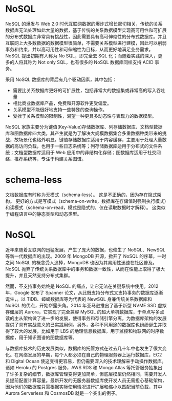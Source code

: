 # NoSQL

NoSQL 的爆发与 Web 2.0 时代互联网数据的爆炸式增长密切相关，传统的关系数据库无法处理如此大量的数据，基于传统的关系数据模型实现高可用性和可扩展的分布式数据库非常具有挑战性，因此需要具有高可伸缩性的分布式数据库。并且互联网上大多数数据的数据模型很简单，不需要关系模型进行建模，因此可以削弱事务和约束，并以高可用性和可伸缩性为目标，从而更好地满足业务需求。NoSQL 提出初期有人称为 No SQL，即完全去 SQL 化；而随着实践的深入，更多的人将其称为 Not only SQL，也有很多的 NoSQL 数据库同样支持 ACID 事务。

采用 NoSQL 数据库的背后有几个驱动因素，其中包括：

- 需要比关系数据库更好的可扩展性，包括非常大的数据集或非常高的写入吞吐量
- 相比商业数据库产品，免费和开源软件更受偏爱。
- 关系模型不能很好地支持一些特殊的查询操作。
- 受挫于关系模型的限制性，渴望一种更具多动态性与表现力的数据模型。

NoSQL 家族主要分为键值(Key-Value)存储数据库、列存储数据库、文档型数据库和图数据库四大类，其产生就是为了解决大规模数据集合多重数据种类带来的挑战，故场景化也格外明显。键值存储数据库适用于内容缓存，主要用于处理大量数据的高访问负载，也用于一些日志系统等；列存储数据库适用于分布式的文件系统；文档型数据库适用于 Web 应用中的非结构化存储；图数据库适用于社交网络、推荐系统等，专注于构建关系图谱。

# schema-less

文档数据库有时称为无模式（schema-less）。 这是不正确的，因为存在隐式架构。 更好的方式是写模式（schema-on-write，数据库在存储值时强制执行模式）和读模式（schema-on-read，模式是隐式的，仅在读取数据时才解释）。 这类似于编程语言中的静态类型和动态类型。

# NoSQL

近年来随着互联网的迅猛发展，产生了庞大的数据，也催生了 NoSQL、NewSQL 等新一代数据库的出现。2009 年 MongoDB 开源，掀开了 NoSQL 的序幕，一时之间 NoSQL 的概念受人追捧，MongoDB 也因为其易用性迅速在社区普及。NoSQL 抛弃了传统关系数据库中的事务和数据一致性，从而在性能上取得了极大提升，并且天然支持分布式集群。

然而，不支持事务始终是 NoSQL 的痛点，让它无法在关键系统中使用。2012 年，Google 发布了 Spanner 论文，从此既支持分布式又支持事务的数据库逐渐诞生，。以 TiDB、蟑螂数据库等为代表的 NewSQL 身兼传统关系数据库和 NoSQL 的优点，开始崭露头角。2014 年亚马逊推出了基于新型 NVME SSD 虚拟存储层的 Aurora，它实现了完全兼容 MySQL 的超大单机数据库，于单点写多点读的主从架构做了进一步的发展，使得事务和存储引擎分离，为数据库架构的发展提供了具有实战意义的已实践用例。另外，各种不同用途的数据库也纷纷诞生并取得了较大的发展，比如用于 LBS 的地理信息数据库，用于监控和物联网的时序数据库，用于知识图谱的图数据库等。

与数据库技术的历史发展类似，数据库的托管方式在过去几十年中也发生了很大变化。在网络发展的早期，每个人都必须在自己的物理服务器上运行数据库，EC2 和 Digital Ocean 使这变得更容易，但仍需要深入的技术理解来手动操作数据库。诸如 Heroku 的 Postgres 服务，AWS RDS 和 Mongo Atlas 等托管服务抽象出了许多复杂的细节，数据库管理变得更加简单，但底层模型仍然相同，需要开发人员提前配置计算容量。最新开发的无服务器数据库使开发人员无需担心基础架构，因为他们的数据库只需根据实际使用情况进行扩展和缩小以匹配当前负载，其中 Aurora Serverless 和 CosmosDB 就是一个突出的例子。
